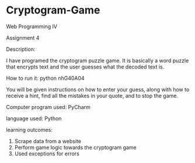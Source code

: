 # Cryptogram-Game

Web Programming IV

Assignment 4

Description:

I have programed the cryptogram puzzle game. It is basically a word puzzle that encrypts 
text and the user guesses what the decoded text is. 

How to run it: python nhG40A04

You will be given instructions on how to enter your guess, along with how to receive a hint,
find all the mistakes in your quote, and to stop the game.

Computer program used: PyCharm

language used: Python

learning outcomes: 
1. Scrape data from a website
2. Perform game logic towards the cryptogram game
3. Used exceptions for errors